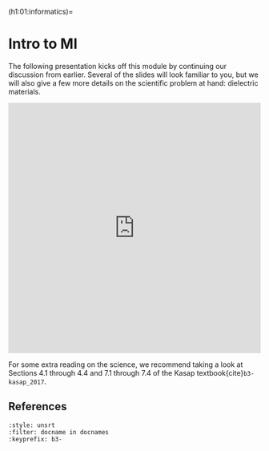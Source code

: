 (h1:01:informatics)=
# Intro to MI


The following presentation kicks off this module by continuing our discussion from earlier.
Several of the slides will look familiar to you, but we will also give a few more details on the scientific problem at hand: dielectric materials.

<iframe src="https://docs.google.com/presentation/d/e/2PACX-1vSDabYoCDBxMdWJfD5g9rAP7YFud_eK-IkdYNOKr7DyInirFzwK93ZaaTIO8_Xl1NiRdYn9j-mKbMYE/embed?start=false&loop=false&delayms=60000" frameborder="0" width="100%" height="500" allowfullscreen="true" mozallowfullscreen="true" webkitallowfullscreen="true"></iframe>

For some extra reading on the science, we recommend taking a look at Sections 4.1 through 4.4 and 7.1 through 7.4 of the Kasap textbook{cite}`b3-kasap_2017`. 


## References

```{bibliography}
:style: unsrt
:filter: docname in docnames
:keyprefix: b3-
```